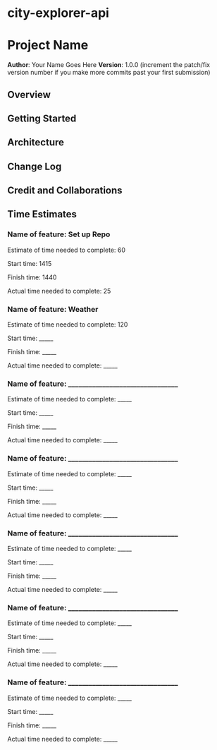 # city-explorer-api
# Project Name

**Author**: Your Name Goes Here
**Version**: 1.0.0 (increment the patch/fix version number if you make more commits past your first submission)

## Overview
<!-- Provide a high level overview of what this application is and why you are building it, beyond the fact that it's an assignment for this class. (i.e. What's your problem domain?) -->

## Getting Started
<!-- What are the steps that a user must take in order to build this app on their own machine and get it running? -->

## Architecture
<!-- Provide a detailed description of the application design. What technologies (languages, libraries, etc) you're using, and any other relevant design information. -->

## Change Log
<!-- Use this area to document the iterative changes made to your application as each feature is successfully implemented. Use time stamps. Here's an example:

01-01-2001 4:59pm - Application now has a fully-functional express server, with a GET route for the location resource. -->

## Credit and Collaborations
<!-- Give credit (and a link) to other people or resources that helped you build this application. -->

## Time Estimates

### Name of feature: Set up Repo

Estimate of time needed to complete: 60

Start time: 1415

Finish time: 1440

Actual time needed to complete: 25

### Name of feature: Weather

Estimate of time needed to complete: 120

Start time: _____

Finish time: _____

Actual time needed to complete: _____

### Name of feature: ________________________________

Estimate of time needed to complete: _____

Start time: _____

Finish time: _____

Actual time needed to complete: _____

### Name of feature: ________________________________

Estimate of time needed to complete: _____

Start time: _____

Finish time: _____

Actual time needed to complete: _____

### Name of feature: ________________________________

Estimate of time needed to complete: _____

Start time: _____

Finish time: _____

Actual time needed to complete: _____

### Name of feature: ________________________________

Estimate of time needed to complete: _____

Start time: _____

Finish time: _____

Actual time needed to complete: _____

### Name of feature: ________________________________

Estimate of time needed to complete: _____

Start time: _____

Finish time: _____

Actual time needed to complete: _____